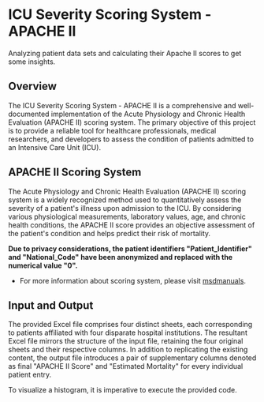 
#  ICU Severity Scoring System - APACHE II

Analyzing patient data sets and calculating their Apache II scores to get some insights.
## Overview

The ICU Severity Scoring System - APACHE II is a comprehensive and well-documented implementation of the Acute Physiology and Chronic Health Evaluation (APACHE II) scoring system. The primary objective of this project is to provide a reliable tool for healthcare professionals, medical researchers, and developers to assess the condition of patients admitted to an Intensive Care Unit (ICU).

## APACHE II Scoring System

The Acute Physiology and Chronic Health Evaluation (APACHE II) scoring system is a widely recognized method used to quantitatively assess the severity of a patient's illness upon admission to the ICU. By considering various physiological measurements, laboratory values, age, and chronic health conditions, the APACHE II score provides an objective assessment of the patient's condition and helps predict their risk of mortality.

**Due to privacy considerations, the patient identifiers "Patient_Identifier" and "National_Code" have been anonymized and replaced with the numerical value "0".**

- For more information about scoring system, please visit [msdmanuals](https://www.msdmanuals.com/professional/multimedia/table/acute-physiologic-assessment-and-chronic-health-evaluation-apache-ii-scoring-system).

## Input and Output

The provided Excel file comprises four distinct sheets, each corresponding to patients affiliated with four disparate hospital institutions. The resultant Excel file mirrors the structure of the input file, retaining the four original sheets and their respective columns. In addition to replicating the existing content, the output file introduces a pair of supplementary columns denoted as final "APACHE II Score" and "Estimated Mortality" for every individual patient entry.

To visualize a histogram, it is imperative to execute the provided code.
